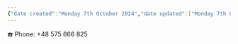 ```yaml
---
{"date created":"Monday 7th October 2024","date updated":["Monday 7th October 2024"],"dg-home":null,"dg-publish":true,"type":["contact"],"tags":["contact"],"status":["In Progress"],"aliases":["Write me","Tell me","contact me"],"permalink":"/digital-gareden/contact/","dgPassFrontmatter":true,"created":"2024-10-07T22:04:23.091+02:00","updated":"2024-10-07T22:18:02.063+02:00"}
---
```


☎️ Phone: +48 575 666 825
